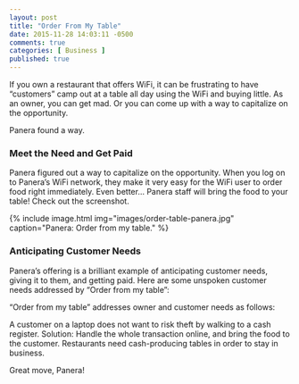 ```yaml
---
layout: post
title: "Order From My Table"
date: 2015-11-28 14:03:11 -0500
comments: true
categories: [ Business ]
published: true
---
```

If you own a restaurant that offers WiFi, it can be frustrating to have “customers” camp out at a table all day using the WiFi and buying little. As an owner, you can get mad. Or you can come up with a way to capitalize on the opportunity.

Panera found a way.

<!--more-->

### Meet the Need and Get Paid

Panera figured out a way to capitalize on the opportunity. When you log on to Panera’s WiFi network, they make it very easy for the WiFi user to order food right immediately. Even better… Panera staff will bring the food to your table! Check out the screenshot.

{% include image.html img="images/order-table-panera.jpg" caption="Panera: Order from my table." %} 

### Anticipating Customer Needs

Panera’s offering is a brilliant example of anticipating customer needs, giving it to them, and getting paid. Here are some unspoken customer needs addressed by “Order from my table”:

“Order from my table” addresses owner and customer needs as follows:

A customer on a laptop does not want to risk theft by walking to a cash register. Solution: Handle the whole transaction online, and bring the food to the customer.
Restaurants need cash-producing tables in order to stay in business.

Great move, Panera!

